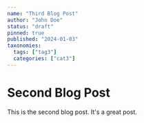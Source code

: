 ```yaml
---
name: "Third Blog Post"
author: "John Doe"
status: "draft"
pinned: true
published: "2024-01-03"
taxonomies:
  tags: ["tag3"]
  categories: ["cat3"]
---
```


# Second Blog Post

This is the second blog post. It's a great post.
